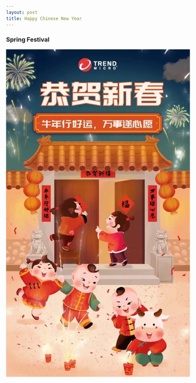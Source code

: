 ```yaml
---
layout: post
title: Happy Chinese New Year
---
```


### Spring Festival

![BA87C4DA-BA7D-4C8D-9CCA-B9BF27D3CDC1_1_105_c](../res/2021-2-11-Happy-Chinese-New-Year/BA87C4DA-BA7D-4C8D-9CCA-B9BF27D3CDC1_1_105_c.jpeg)

